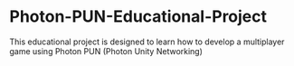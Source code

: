 # Photon-PUN-Educational-Project
This educational project is designed to learn how to develop a multiplayer game using Photon PUN (Photon Unity Networking)
